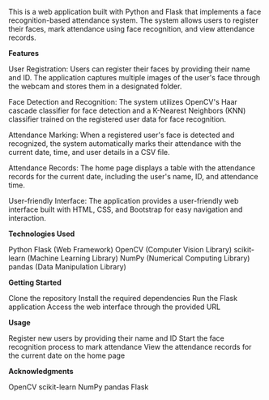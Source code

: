This is a web application built with Python and Flask that implements a face recognition-based attendance system. 
The system allows users to register their faces, mark attendance using face recognition, and view attendance records.

**Features**

User Registration: Users can register their faces by providing their name and ID. The application captures multiple images 
of the user's face through the webcam and stores them in a designated folder.

Face Detection and Recognition: The system utilizes OpenCV's Haar cascade classifier for face detection and 
a K-Nearest Neighbors (KNN) classifier trained on the registered user data for face recognition.

Attendance Marking: When a registered user's face is detected and recognized, 
the system automatically marks their attendance with the current date, time, and user details in a CSV file.

Attendance Records: The home page displays a table with the attendance records for the current date, 
including the user's name, ID, and attendance time.

User-friendly Interface: The application provides a user-friendly web interface built with 
HTML, CSS, and Bootstrap for easy navigation and interaction.

**Technologies Used**

Python
Flask (Web Framework)
OpenCV (Computer Vision Library)
scikit-learn (Machine Learning Library)
NumPy (Numerical Computing Library)
pandas (Data Manipulation Library)

**Getting Started**

Clone the repository
Install the required dependencies
Run the Flask application
Access the web interface through the provided URL

**Usage**

Register new users by providing their name and ID
Start the face recognition process to mark attendance
View the attendance records for the current date on the home page

**Acknowledgments**

OpenCV
scikit-learn
NumPy
pandas
Flask
